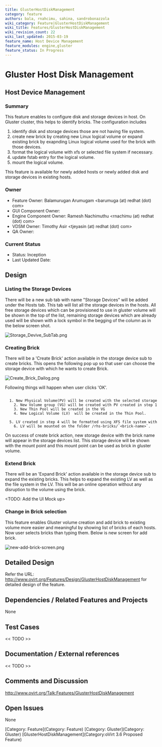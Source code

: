 ```yaml
---
title: GlusterHostDiskManagement
category: feature
authors: bala, rnahcimu, sahina, sandrobonazzola
wiki_category: Feature|GlusterHostDiskManagement
wiki_title: Features/GlusterHostDiskManagement
wiki_revision_count: 22
wiki_last_updated: 2015-03-19
feature_name: Host Device Management
feature_modules: engine,gluster
feature_status: In Progress
---
```


# Gluster Host Disk Management

## Host Device Management

### Summary

This feature enables to configure disk and storage devices in host. On Gluster cluster, this helps to identify bricks. The configuration includes

1.  identify disk and storage devices those are not having file system.
2.  create new brick by creating new Linux logical volume or expand existing brick by exapnding Linux logical volume used for the brick with those devices.
3.  format the logical volume with xfs or selected file system if necessary.
4.  update fstab entry for the logical volume.
5.  mount the logical volume.

This feature is available for newly added hosts or newly added disk and storage devices in existing hosts.

### Owner

*   Feature Owner: Balamurugan Arumugam <barumuga (at) redhat (dot) com>
*   GUI Component Owner:
*   Engine Component Owner: Ramesh Nachimuthu <rnachimu (at) redhat (dot) com>
*   VDSM Owner: Timothy Asir <tjeyasin (at) redhat (dot) com>
*   QA Owner:

### Current Status

*   Status: Inception
*   Last Updated Date:

## Design

### Listing the Storage Devices

There will be a new sub tab with name "Storage Devices" will be added under the Hosts tab. This tab will list all the storage devices in the hosts. All free storage devices which can be provisioned to use in gluster volume will be shown in the top of the list, remaining storage devices which are already used will be shown with a lock symbol in the begging of the column as in the below screen shot.

![](Storage_Devive_SubTab.png "Storage_Devive_SubTab.png")

### Creating Brick

There will be a 'Create Brick' action available in the storage device sub to create bricks. This opens the following pop up so that user can choose the storage device with which he wants to create Brick.

![](Create_Brick_Dailog.png "Create_Brick_Dailog.png")

Following things will happen when user clicks 'OK'.

        1. New Physical Volume(PV) will be created with the selected storage
        2. New Volume group (VG) will be created with PV created in step 1
        3. New Thin Pool will be created in the VG 
        4. New Logical Volume (LV)  will be created in the Thin Pool.
        5. LV created in step 4 will be formatted using XFS file system with the required performance configurations
        6. LV will be mounted on the folder /rhs-bricks/`<brick-name>`. 

On success of create brick action, new storage device with the brick name will appear in the storage devices list. This storage device will be shown with the mount point and this mount point can be used as brick in gluster volume.

### Extend Brick

There will be an 'Expand Brick' action available in the storage device sub to expand the existing bricks. This helps to expand the existing LV as well as the file system in the LV. This will be an online operation without any disruption to the volume using the brick.

<TODO: Add the UI Mock up>

### Change in Brick selection

This feature enables Gluster volume creation and add brick to existing volume more easier and meaningful by showing list of bricks of each hosts. Now user selects bricks than typing them. Below is new screen for add brick.

![](new-add-brick-screen.png "new-add-brick-screen.png")

## Detailed Design

Refer the URL: <http://www.ovirt.org/Features/Design/GlusterHostDiskManagement> for detailed design of the feature.

## Dependencies / Related Features and Projects

None

## Test Cases

<< TODO >>

## Documentation / External references

<< TODO >>

## Comments and Discussion

<http://www.ovirt.org/Talk:Features/GlusterHostDiskManagement>

## Open Issues

None

[Category: Feature](Category: Feature) [Category: Gluster](Category: Gluster) [GlusterHostDiskManagement](Category:oVirt 3.6 Proposed Feature)
